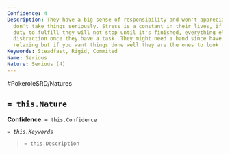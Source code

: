```yaml
---
Confidence: 4
Description: They have a big sense of responsibility and won't appreciate when others
  don't take things seriously. Stress is a constant in their lives, if they have a
  duty to fulfill they will not stop until it's finished, everything else is a useless
  distraction once they have a task. They might need a hand since have a hard time
  relaxing but if you want things done well they are the ones to look for.
Keywords: Steadfast, Rigid, Commited
Name: Serious
Nature: Serious (4)
---
```


#PokeroleSRD/Natures

## `= this.Nature`

**Confidence**: `= this.Confidence`

*`= this.Keywords`*

> `= this.Description`